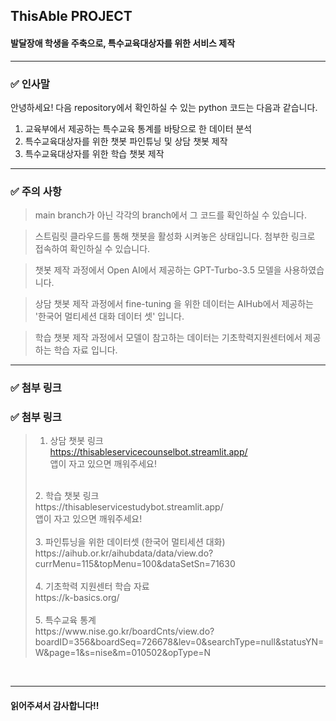 ## ThisAble PROJECT
#### 발달장애 학생을 주축으로, 특수교육대상자를 위한 서비스 제작

---
### ✅ 인사말

안녕하세요!
다음 repository에서 확인하실 수 있는 python 코드는 다음과 같습니다.

1. 교육부에서 제공하는 특수교육 통계를 바탕으로 한 데이터 분석
2. 특수교육대상자를 위한 챗봇 파인튜닝 및 상담 챗봇 제작
3. 특수교육대상자를 위한 학습 챗봇 제작
---
### ✅ 주의 사항
> main branch가 아닌 각각의 branch에서 그 코드를 확인하실 수 있습니다.

> 스트림릿 클라우드를 통해 챗봇을 활성화 시켜놓은 상태입니다. 첨부한 링크로 접속하여 확인하실 수 있습니다.

> 챗봇 제작 과정에서 Open AI에서 제공하는 GPT-Turbo-3.5 모델을 사용하였습니다.

> 상담 챗봇 제작 과정에서 fine-tuning 을 위한 데이터는 AIHub에서 제공하는 '한국어 멀티세션 대화 데이터 셋' 입니다.

> 학습 챗봇 제작 과정에서 모델이 참고하는 데이터는 기초학력지원센터에서 제공하는 학습 자료 입니다.

---
### ✅ 첨부 링크

### ✅ 첨부 링크</br>

> 1. 상담 챗봇 링크 </br>
> https://thisableservicecounselbot.streamlit.app/</br>
> 앱이 자고 있으면 깨워주세요!</br>
></br>
> 2. 학습 챗봇 링크 </br>
> https://thisableservicestudybot.streamlit.app/</br>
> 앱이 자고 있으면 깨워주세요!</br>
></br>
> 3. 파인튜닝을 위한 데이터셋 (한국어 멀티세션 대화)</br>
> https://aihub.or.kr/aihubdata/data/view.do?currMenu=115&topMenu=100&dataSetSn=71630</br>
></br>
> 4. 기초학력 지원센터 학습 자료</br>
> https://k-basics.org/</br>
></br>
> 5. 특수교육 통계</br>
> https://www.nise.go.kr/boardCnts/view.do?boardID=356&boardSeq=726678&lev=0&searchType=null&statusYN=W&page=1&s=nise&m=010502&opType=N</br>
</br>

---
#### 읽어주셔서 감사합니다!!
